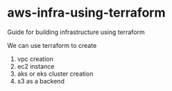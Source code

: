 # aws-infra-using-terraform
Guide for building infrastructure using terraform

We can use terraform to create 
1. vpc creation
2. ec2 instance
3. aks or eks cluster creation
4. s3 as a backend
 
 
